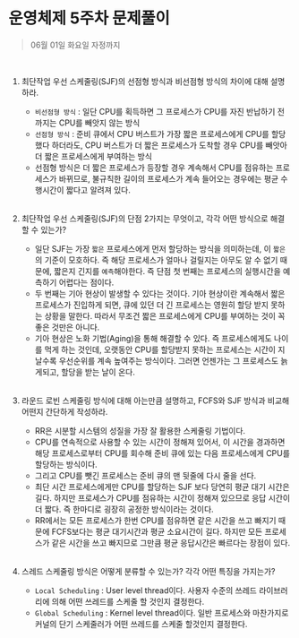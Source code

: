 # 운영체제 5주차 문제풀이

> 06월 01일 화요일 자정까지

<br>

1. 최단작업 우선 스케줄링(SJF)의 선점형 방식과 비선점형 방식의 차이에 대해 설명하라.

   - `비선점형 방식` : 일단 CPU를 획득하면 그 프로세스가 CPU를 자진 반납하기 전까지는 CPU를 빼앗지 않는 방식
   - `선점형 방식` : 준비 큐에서 CPU 버스트가 가장 짧은 프로세스에게 CPU를 할당했다 하더라도, CPU 버스트가 더 짧은 프로세스가 도착할 경우 CPU를 빼앗아 더 짧은 프로세스에게 부여하는 방식
   - 선점형 방식은 더 짧은 프로세스가 등장할 경우 계속해서 CPU를 점유하는 프로세스가 바뀌므로, 불규칙한 길이의 프로세스가 계속 들어오는 경우에는 평균 수행시간이 짧다고 알려져 있다.

   <br>

2. 최단작업 우선 스케줄링(SJF)의 단점 2가지는 무엇이고, 각각 어떤 방식으로 해결할 수 있는가?

   - 일단 SJF는 가장 `짧은` 프로세스에게 먼저 할당하는 방식을 의미하는데, 이 `짧은`의 기준이 모호하다. 즉 해당 프로세스가 얼마나 걸릴지는 아무도 알 수 없기 때문에, 짧은지 긴지를 `예측`해야한다. 즉 단점 첫 번째는 프로세스의 실행시간을 예측하기 어렵다는 점이다.
   - 두 번째는 기아 현상이 발생할 수 있다는 것이다. 기아 현상이란 계속해서 짧은 프로세스가 진입하게 되면, 큐에 있던 더 긴 프로세스는 영원히 할당 받지 못하는 상황을 말한다. 따라서 무조건 짧은 프로세스에게 CPU를 부여하는 것이 꼭 좋은 것만은 아니다.
   - 기아 현상은 노화 기법(Aging)을 통해 해결할 수 있다. 즉 프로세스에게도 나이를 먹게 하는 것인데, 오랫동안 CPU를 할당받지 못하는 프로세스는 시간이 지날수록 우선순위를 계속 높여주는 방식이다. 그러면 언젠가는 그 프로세스도 늙게되고, 할당을 받는 날이 온다.

   <br>

3. 라운드 로빈 스케줄링 방식에 대해 아는만큼 설명하고, FCFS와 SJF 방식과 비교해 어떤지 간단하게 작성하라.

   - RR은 시분할 시스템의 성질을 가장 잘 활용한 스케줄링 기법이다.
   - CPU를 연속적으로 사용할 수 있는 시간이 정해져 있어서, 이 시간을 경과하면 해당 프로세스로부터 CPU를 회수해 준비 큐에 있는 다음 프로세스에게 CPU를 할당하는 방식이다.
   - 그리고 CPU를 뺏긴 프로세스는 준비 큐의 맨 뒷줄에 다시 줄을 선다.
   - 최단 시간 프로세스에게만 CPU를 할당하는 SJF 보다 당연히 평균 대기 시간은 길다. 하지만 프로세스가 CPU를 점유하는 시간이 정해져 있으므로 응답 시간이 더 짧다. 즉 한마디로 굉장히 공정한 방식이라는 것이다.
   - RR에서는 모든 프로세스가 한번 CPU를 점유하면 같은 시간을 쓰고 빠지기 때문에 FCFS보다는 평균 대기시간과 평균 소요시간이 길다. 하지만 모든 프로세스가 같은 시간을 쓰고 빠지므로 그만큼 평균 응답시간은 빠르다는 장점이 있다.

   <br>

4. 스레드 스케줄링 방식은 어떻게 분류할 수 있는가? 각각 어떤 특징을 가지는가?

   - `Local Scheduling` : User level thread이다. 사용자 수준의 쓰레드 라이브러리에 의해 어떤 쓰레드를 스케줄 할 것인지 결정한다.
   - `Global Scheduling` : Kernel level thread이다. 일반 프로세스와 마찬가지로 커널의 단기 스케줄러가 어떤 쓰레드를 스케줄 할것인지 결정한다.


